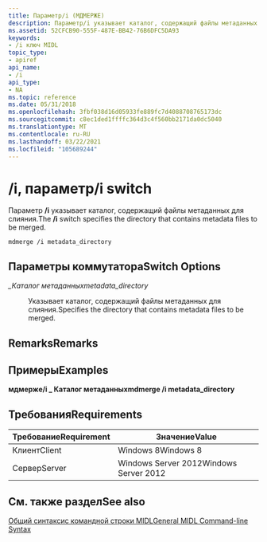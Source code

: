 ```yaml
---
title: Параметр/i (МДМЕРЖЕ)
description: Параметр/i указывает каталог, содержащий файлы метаданных для слияния.
ms.assetid: 52CFCB90-555F-487E-BB42-76B6DFC5DA93
keywords:
- /i ключ MIDL
topic_type:
- apiref
api_name:
- /i
api_type:
- NA
ms.topic: reference
ms.date: 05/31/2018
ms.openlocfilehash: 3fbf038d16d05933fe889fc7d4088708765173dc
ms.sourcegitcommit: c8ec1ded1ffffc364d3c4f560bb2171da0dc5040
ms.translationtype: MT
ms.contentlocale: ru-RU
ms.lasthandoff: 03/22/2021
ms.locfileid: "105689244"
---
```

# <a name="i-switch"></a><span data-ttu-id="34b05-104">/i, параметр</span><span class="sxs-lookup"><span data-stu-id="34b05-104">/i switch</span></span>

<span data-ttu-id="34b05-105">Параметр **/i** указывает каталог, содержащий файлы метаданных для слияния.</span><span class="sxs-lookup"><span data-stu-id="34b05-105">The **/i** switch specifies the directory that contains metadata files to be merged.</span></span>

``` syntax
mdmerge /i metadata_directory
```

## <a name="switch-options"></a><span data-ttu-id="34b05-106">Параметры коммутатора</span><span class="sxs-lookup"><span data-stu-id="34b05-106">Switch Options</span></span>

<dl> <dt>

<span data-ttu-id="34b05-107">*\_Каталог метаданных*</span><span class="sxs-lookup"><span data-stu-id="34b05-107">*metadata\_directory*</span></span> 
</dt> <dd>

<span data-ttu-id="34b05-108">Указывает каталог, содержащий файлы метаданных для слияния.</span><span class="sxs-lookup"><span data-stu-id="34b05-108">Specifies the directory that contains metadata files to be merged.</span></span>

</dd> </dl>

## <a name="remarks"></a><span data-ttu-id="34b05-109">Remarks</span><span class="sxs-lookup"><span data-stu-id="34b05-109">Remarks</span></span>

## <a name="examples"></a><span data-ttu-id="34b05-110">Примеры</span><span class="sxs-lookup"><span data-stu-id="34b05-110">Examples</span></span>

<span data-ttu-id="34b05-111">**мдмерже/i \_ Каталог метаданных**</span><span class="sxs-lookup"><span data-stu-id="34b05-111">**mdmerge /i metadata\_directory**</span></span>

## <a name="requirements"></a><span data-ttu-id="34b05-112">Требования</span><span class="sxs-lookup"><span data-stu-id="34b05-112">Requirements</span></span>



| <span data-ttu-id="34b05-113">Требование</span><span class="sxs-lookup"><span data-stu-id="34b05-113">Requirement</span></span> | <span data-ttu-id="34b05-114">Значение</span><span class="sxs-lookup"><span data-stu-id="34b05-114">Value</span></span> |
|-------------------|--------------------------------|
| <span data-ttu-id="34b05-115">Клиент</span><span class="sxs-lookup"><span data-stu-id="34b05-115">Client</span></span><br/> | <span data-ttu-id="34b05-116">Windows 8</span><span class="sxs-lookup"><span data-stu-id="34b05-116">Windows 8</span></span><br/>           |
| <span data-ttu-id="34b05-117">Сервер</span><span class="sxs-lookup"><span data-stu-id="34b05-117">Server</span></span><br/> | <span data-ttu-id="34b05-118">Windows Server 2012</span><span class="sxs-lookup"><span data-stu-id="34b05-118">Windows Server 2012</span></span><br/> |



## <a name="see-also"></a><span data-ttu-id="34b05-119">См. также раздел</span><span class="sxs-lookup"><span data-stu-id="34b05-119">See also</span></span>

<dl> <dt>

[<span data-ttu-id="34b05-120">Общий синтаксис командной строки MIDL</span><span class="sxs-lookup"><span data-stu-id="34b05-120">General MIDL Command-line Syntax</span></span>](general-midl-command-line-syntax.md)
</dt> </dl>

 

 





